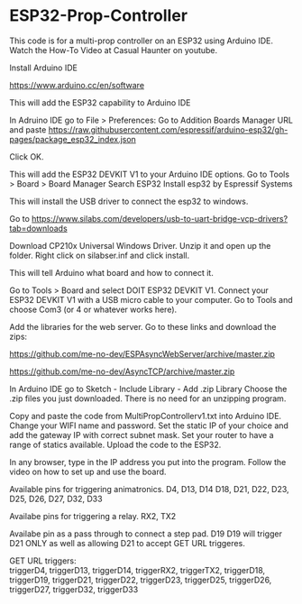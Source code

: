 # ESP32-Prop-Controller

This code is for a multi-prop controller on an ESP32 using Arduino IDE. 
Watch the How-To Video at Casual Haunter on youtube. 

Install Arduino IDE

https://www.arduino.cc/en/software

This will add the ESP32 capability to Arduino IDE

In Adruino IDE go to File > Preferences: Go to Addition Boards Manager URL and paste https://raw.githubusercontent.com/espressif/arduino-esp32/gh-pages/package_esp32_index.json

Click OK.

This will add the ESP32 DEVKIT V1 to your Arduino IDE options.
Go to Tools > Board > Board Manager
Search ESP32
Install esp32 by Espressif Systems

This will install the USB driver to connect the esp32 to windows.

Go to https://www.silabs.com/developers/usb-to-uart-bridge-vcp-drivers?tab=downloads

Download CP210x Universal Windows Driver.
Unzip it and open up the folder.
Right click on silabser.inf and click install.

This will tell Arduino what board and how to connect it.

Go to Tools > Board and select DOIT ESP32 DEVKIT V1.
Connect your ESP32 DEVKIT V1 with a USB micro cable to your computer.
Go to Tools and choose Com3 (or 4 or whatever works here).


Add the libraries for the web server. Go to these links and download the zips: 

https://github.com/me-no-dev/ESPAsyncWebServer/archive/master.zip 

https://github.com/me-no-dev/AsyncTCP/archive/master.zip

In Arduino IDE go to Sketch - Include Library - Add .zip Library Choose the .zip files you just downloaded. There is no need for an unzipping program.


Copy and paste the code from MultiPropControllerv1.txt into Arduino IDE. 
Change your WIFI name and password.
Set the static IP of your choice and add the gateway IP with correct subnet mask.
Set your router to have a range of statics available.
Upload the code to the ESP32.

In any browser, type in the IP address you put into the program. 
Follow the video on how to set up and use the board.

Available pins for triggering animatronics. 
D4, D13, D14 D18, D21, D22, D23, D25, D26, D27, D32, D33

Availabe pins for triggering a relay.
RX2, TX2

Availabe pin as a pass through to connect a step pad.
D19
D19 will trigger D21 ONLY as well as allowing D21 to accept GET URL triggeres.

GET URL triggers:  
triggerD4, triggerD13, triggerD14, triggerRX2, triggerTX2, triggerD18, triggerD19, triggerD21, triggerD22, triggerD23, triggerD25, triggerD26, triggerD27, triggerD32, triggerD33

